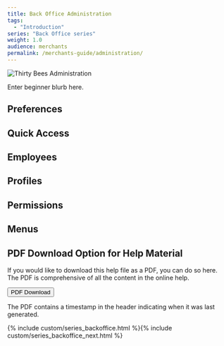 ```yaml
---
title: Back Office Administration
tags:
  - "Introduction"
series: "Back Office series"
weight: 1.0
audience: merchants
permalink: /merchants-guide/administration/
---
```


![Thirty Bees Administration]({{baseurl}}/thirtybees/images/merchants-guide/administration.jpg  "Thirty Bees Administration")

Enter beginner blurb here.

## Preferences

## Quick Access

## Employees

## Profiles

## Permissions

## Menus

## PDF Download Option for Help Material

If you would like to download this help file as a PDF, you can do so here. The PDF is comprehensive of all the content in the online help.   

<a target="_blank" class="noCrossRef" href="{{base}}/thirtybees/pdf/thirtybees_merchant_guide.pdf"><button type="button" class="btn btn-default" aria-label="Left Align"><span class="glyphicon glyphicon-download-alt" aria-hidden="true"></span> PDF Download</button></a>

The PDF contains a timestamp in the header indicating when it was last generated.

{% include custom/series_backoffice.html %}{% include custom/series_backoffice_next.html %}